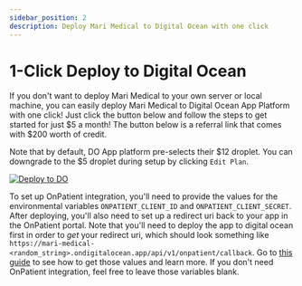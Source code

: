 ```yaml
---
sidebar_position: 2
description: Deploy Mari Medical to Digital Ocean with one click
---
```


# 1-Click Deploy to Digital Ocean

If you don't want to deploy Mari Medical to your own server or local machine, you can easily deploy Mari Medical to Digital Ocean App Platform with one click! Just click the button below and follow the steps to get started for just $5 a month! The button below is a referral link that comes with $200 worth of credit.

Note that by default, DO App platform pre-selects their $12 droplet. You can downgrade to the $5 droplet during setup by clicking `Edit Plan`.

[![Deploy to DO](https://www.deploytodo.com/do-btn-blue-ghost.svg)](https://cloud.digitalocean.com/apps/new?repo=https://github.com/cfu288/mari-medical/tree/main&refcode=f6e0d718edc7)

To set up OnPatient integration, you'll need to provide the values for the environmental variables `ONPATIENT_CLIENT_ID` and `ONPATIENT_CLIENT_SECRET`. After deploying, you'll also need to set up a redirect uri back to your app in the OnPatient portal. Note that you'll need to deploy the app to digital ocean first in order to _get_ your redirect uri, which should look something like `https://mari-medical-<random_string>.ondigitalocean.app/api/v1/onpatient/callback`. Go to [this guide](./onpatient-setup) to see how to get those values and learn more. If you don't need OnPatient integration, feel free to leave those variables blank.
